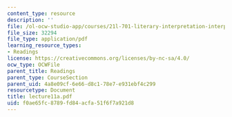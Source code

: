 ```yaml
---
content_type: resource
description: ''
file: /ol-ocw-studio-app/courses/21l-701-literary-interpretation-interpreting-poetry-fall-2003/f0ae65fc8789fd84acfa51f6f7a921d8_lecture11a.pdf
file_size: 32294
file_type: application/pdf
learning_resource_types:
- Readings
license: https://creativecommons.org/licenses/by-nc-sa/4.0/
ocw_type: OCWFile
parent_title: Readings
parent_type: CourseSection
parent_uid: 4a8e09cf-6e66-d8c1-78e7-e931ebf4c299
resourcetype: Document
title: lecture11a.pdf
uid: f0ae65fc-8789-fd84-acfa-51f6f7a921d8
---
```

